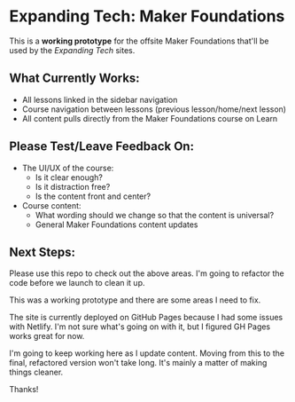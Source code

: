 # Expanding Tech: Maker Foundations

This is a **working prototype** for the offsite Maker Foundations that'll be used by the _Expanding Tech_ sites.

## What Currently Works:

* All lessons linked in the sidebar navigation
* Course navigation between lessons (previous lesson/home/next lesson)
* All content pulls directly from the Maker Foundations course on Learn

## Please Test/Leave Feedback On:

* The UI/UX of the course:
  * Is it clear enough?
  * Is it distraction free?
  * Is the content front and center?
* Course content:
  * What wording should we change so that the content is universal?
  * General Maker Foundations content updates

## Next Steps:

Please use this repo to check out the above areas. I'm going to refactor the code before we launch to clean it up.

This was a working prototype and there are some areas I need to fix.

The site is currently deployed on GitHub Pages because I had some issues with Netlify. I'm not sure what's going on with it, but I figured GH Pages works great for now.

I'm going to keep working here as I update content. Moving from this to the final, refactored version won't take long. It's mainly a matter of making things cleaner.

Thanks!
